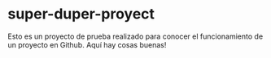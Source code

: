 # super-duper-proyect
Esto es un proyecto de prueba realizado para conocer el funcionamiento de un proyecto en Github. Aquí hay cosas buenas!
